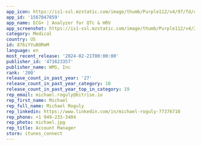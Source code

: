 ```yaml
---
app_icon: https://is1-ssl.mzstatic.com/image/thumb/Purple112/v4/97/fd/c6/97fdc621-bb84-160f-464f-46fc47e40b50/AppIcon-0-0-1x_U007epad-0-0-sRGB-85-220.png/1024x1024bb.png
app_id: '1567047859'
app_name: ECG+ | Analyzer for QTc & HRV
app_screenshot: https://is1-ssl.mzstatic.com/image/thumb/Purple112/v4/24/d7/36/24d73689-b1a3-100b-dfe4-f733bea8aec4/218e755f-47bb-4b96-a8af-bd2d63b91b04_1242x2208bb.png/1242x2208bb.png
category: Medical
country: US
id: 876iYYuBORmM
language: en
most_recent_release: '2024-02-21T00:00:00'
publisher_id: '471623357'
publisher_name: WMS, Inc
rank: '200'
release_count_in_past_year: '27'
release_count_in_past_year_category: 10
release_count_in_past_year_top_in_category: 19
rep_email: michael.roguly@bitrise.io
rep_first_name: Michael
rep_full_name: Michael Roguly
rep_linkedin: https://www.linkedin.com/in/michael-roguly-77376710
rep_phone: +1 949-233-3404
rep_photo: michael.jpg
rep_title: Account Manager
store: itunes_connect
---
```

